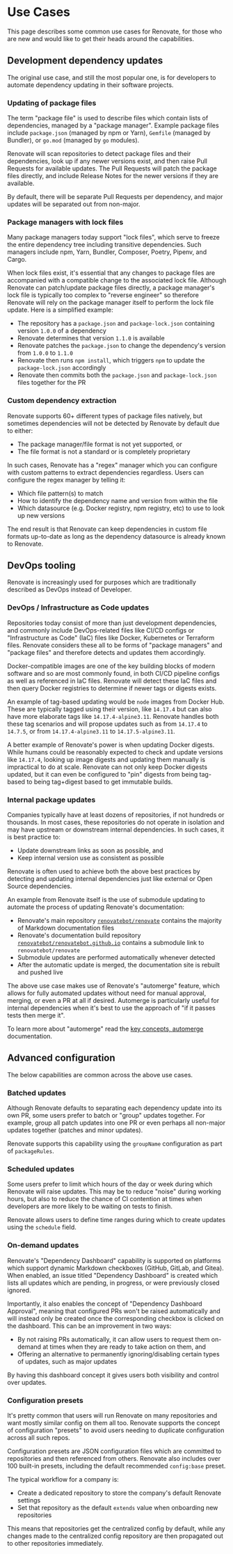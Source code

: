 # Use Cases

This page describes some common use cases for Renovate, for those who are new and would like to get their heads around the capabilities.

## Development dependency updates

The original use case, and still the most popular one, is for developers to automate dependency updating in their software projects.

### Updating of package files

The term "package file" is used to describe files which contain lists of dependencies, managed by a "package manager".
Example package files include `package.json` (managed by npm or Yarn), `Gemfile` (managed by Bundler), or `go.mod` (managed by `go` modules).

Renovate will scan repositories to detect package files and their dependencies, look up if any newer versions exist, and then raise Pull Requests for available updates.
The Pull Requests will patch the package files directly, and include Release Notes for the newer versions if they are available.

By default, there will be separate Pull Requests per dependency, and major updates will be separated out from non-major.

### Package managers with lock files

Many package managers today support "lock files", which serve to freeze the entire dependency tree including transitive dependencies.
Such managers include npm, Yarn, Bundler, Composer, Poetry, Pipenv, and Cargo.

When lock files exist, it's essential that any changes to package files are accompanied with a compatible change to the associated lock file.
Although Renovate can patch/update package files directly, a package manager's lock file is typically too complex to "reverse engineer" so therefore Renovate will rely on the package manager itself to perform the lock file update.
Here is a simplified example:

- The repository has a `package.json` and `package-lock.json` containing version `1.0.0` of a dependency
- Renovate determines that version `1.1.0` is available
- Renovate patches the `package.json` to change the dependency's version from `1.0.0` to `1.1.0`
- Renovate then runs `npm install`, which triggers `npm` to update the `package-lock.json` accordingly
- Renovate then commits both the `package.json` and `package-lock.json` files together for the PR

### Custom dependency extraction

Renovate supports 60+ different types of package files natively, but sometimes dependencies will not be detected by Renovate by default due to either:

- The package manager/file format is not yet supported, or
- The file format is not a standard or is completely proprietary

In such cases, Renovate has a "regex" manager which you can configure with custom patterns to extract dependencies regardless.
Users can configure the regex manager by telling it:

- Which file pattern(s) to match
- How to identify the dependency name and version from within the file
- Which datasource (e.g. Docker registry, npm registry, etc) to use to look up new versions

The end result is that Renovate can keep dependencies in custom file formats up-to-date as long as the dependency datasource is already known to Renovate.

## DevOps tooling

Renovate is increasingly used for purposes which are traditionally described as DevOps instead of Developer.

### DevOps / Infrastructure as Code updates

Repositories today consist of more than just development dependencies, and commonly include DevOps-related files like CI/CD configs or "Infrastructure as Code" (IaC) files like Docker, Kubernetes or Terraform files.
Renovate considers these all to be forms of "package managers" and "package files" and therefore detects and updates them accordingly.

Docker-compatible images are one of the key building blocks of modern software and so are most commonly found, in both CI/CD pipeline configs as well as referenced in IaC files.
Renovate will detect these IaC files and then query Docker registries to determine if newer tags or digests exists.

An example of tag-based updating would be `node` images from Docker Hub.
These are typically tagged using their version, like `14.17.4` but can also have more elaborate tags like `14.17.4-alpine3.11`.
Renovate handles both these tag scenarios and will propose updates such as from `14.17.4` to `14.7.5`, or from `14.17.4-alpine3.11` to `14.17.5-alpine3.11`.

A better example of Renovate's power is when updating Docker digests.
While humans could be reasonably expected to check and update versions like `14.17.4`, looking up image digests and updating them manually is impractical to do at scale.
Renovate can not only keep Docker digests updated, but it can even be configured to "pin" digests from being tag-based to being tag+digest based to get immutable builds.

### Internal package updates

Companies typically have at least dozens of repositories, if not hundreds or thousands.
In most cases, these repositories do not operate in isolation and may have upstream or downstream internal dependencies.
In such cases, it is best practice to:

- Update downstream links as soon as possible, and
- Keep internal version use as consistent as possible

Renovate is often used to achieve both the above best practices by detecting and updating internal dependencies just like external or Open Source dependencies.

An example from Renovate itself is the use of submodule updating to automate the process of updating Renovate's documentation:

- Renovate's main repository [`renovatebot/renovate`](https://github.com/renovatebot/renovate) contains the majority of Markdown documentation files
- Renovate's documentation build repository [`renovatebot/renovatebot.github.io`](https://github.com/renovatebot/renovatebot.github.io) contains a submodule link to `renovatebot/renovate`
- Submodule updates are performed automatically whenever detected
- After the automatic update is merged, the documentation site is rebuilt and pushed live

The above use case makes use of Renovate's "automerge" feature, which allows for fully automated updates without need for manual approval, merging, or even a PR at all if desired.
Automerge is particularly useful for internal dependencies when it's best to use the approach of "if it passes tests then merge it".

To learn more about "automerge" read the [key concepts, automerge](https://docs.renovatebot.com/key-concepts/automerge/) documentation.

## Advanced configuration

The below capabilities are common across the above use cases.

### Batched updates

Although Renovate defaults to separating each dependency update into its own PR, some users prefer to batch or "group" updates together.
For example, group all patch updates into one PR or even perhaps all non-major updates together (patches and minor updates).

Renovate supports this capability using the `groupName` configuration as part of `packageRules`.

### Scheduled updates

Some users prefer to limit which hours of the day or week during which Renovate will raise updates.
This may be to reduce "noise" during working hours, but also to reduce the chance of CI contention at times when developers are more likely to be waiting on tests to finish.

Renovate allows users to define time ranges during which to create updates using the `schedule` field.

### On-demand updates

Renovate's "Dependency Dashboard" capability is supported on platforms which support dynamic Markdown checkboxes (GitHub, GitLab, and Gitea).
When enabled, an issue titled "Dependency Dashboard" is created which lists all updates which are pending, in progress, or were previously closed ignored.

Importantly, it also enables the concept of "Dependency Dashboard Approval", meaning that configured PRs won't be raised automatically and will instead only be created once the corresponding checkbox is clicked on the dashboard.
This can be an improvement in two ways:

- By not raising PRs automatically, it can allow users to request them on-demand at times when they are ready to take action on them, and
- Offering an alternative to permanently ignoring/disabling certain types of updates, such as major updates

By having this dashboard concept it gives users both visibility and control over updates.

### Configuration presets

It's pretty common that users will run Renovate on many repositories and want mostly similar config on them all too.
Renovate supports the concept of configuration "presets" to avoid users needing to duplicate configuration across all such repos.

Configuration presets are JSON configuration files which are committed to repositories and then referenced from others.
Renovate also includes over 100 built-in presets, including the default recommended `config:base` preset.

The typical workflow for a company is:

- Create a dedicated repository to store the company's default Renovate settings
- Set that repository as the default `extends` value when onboarding new repositories

This means that repositories get the centralized config by default, while any changes made to the centralized config repository are then propagated out to other repositories immediately.
